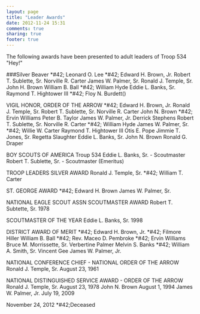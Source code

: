 ```yaml
---
layout: page
title: "Leader Awards"
date: 2012-11-24 15:31
comments: true
sharing: true
footer: true
---
```

The following awards have been presented to adult leaders of Troop
534 "Hey!"

###Silver Beaver 
*#42; Leonard O. Lee 
*#42; Edward H. Brown, Jr. 
Robert T. Sublette, Sr. 
Norville R. Carter 
James W. Palmer, Sr. 
Ronald J. Temple, Sr. 
John H. Brown 
William B. Ball 
*#42; William Hyde 
Eddie L. Banks, Sr. 
Raymond T. Hightower III 
*#42; Floy N. Burdett() 

VIGIL HONOR, ORDER OF THE ARROW 
*#42; Edward H. Brown, Jr. 
Ronald J. Temple, Sr. 
Robert T. Sublette, Sr. 
Norville R. Carter 
John N. Brown 
*#42; Ervin Williams 
Peter B. Taylor 
James W. Palmer, Jr. 
Derrick Stephens 
Robert T. Sublette, Sr. 
Norville R. Carter 
*#42; William Hyde 
James W. Palmer, Sr. 
*#42; Willie W. Carter 
Raymond T. Hightower III 
Otis E. Pope 
Jimmie T. Jones, Sr. 
Regetta Slaughter 
Eddie L. Banks, Sr. 
John N. Brown 
Ronald G. Draper 

BOY SCOUTS OF AMERICA Troup 534 
Eddie L. Banks, Sr. - Scoutmaster 
Robert T. Sublette, Sr. - Scoutmaster (Emeritus) 

TROOP LEADERS 
SILVER AWARD 
Ronald J. Temple, Sr. 
*#42; William T. Carter 

ST. GEORGE AWARD 
*#42; Edward H. Brown 
James W. Palmer, Sr. 

NATIONAL EAGLE SCOUT ASSN SCOUTMASTER AWARD 
Robert T. Subtette, Sr. 1978 

SCOUTMASTER OF THE YEAR 
Eddie L. Banks, Sr. 1998 

DISTRICT AWARD OF MERIT 
*#42; Edward H. Brown, Jr. 
*#42; Filmore Hiller 
William B. Ball 
*#42; Rev. Maceo D. Pembroke 
*#42; Ervin Williams 
Bruce M. Morrissette, Sr. 
Verbertine Palmer 
Melvin S. Banks 
*#42; William A. Smith, Sr. 
Vincent Gee 
James W. Palmer, Jr. 

NATIONAL CONFERENCE CHIEF - NATIONAL ORDER OF THE ARROW 
Ronald J. Temple, Sr. August 23, 1961 

NATIONAL DISTINGUISHED SERVICE AWARD - ORDER OF THE ARROW 
Ronald J. Temple, Sr. August 23, 1978 
John N. Brown August 1, 1994 
James W. Palmer, Jr. July 19, 2009 

November 24, 2012 *#42;Deceased 


